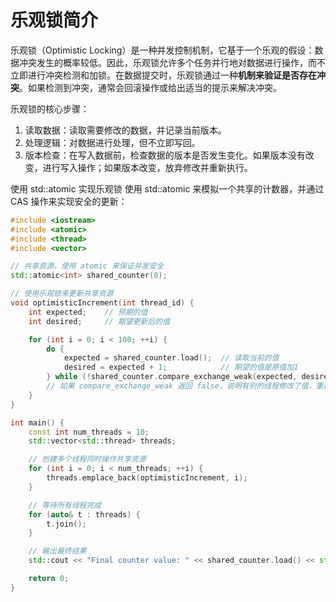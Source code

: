 # 乐观锁简介
乐观锁（Optimistic Locking）是一种并发控制机制，它基于一个乐观的假设：数据冲突发生的概率较低。因此，乐观锁允许多个任务并行地对数据进行操作，而不立即进行冲突检测和加锁。在数据提交时，乐观锁通过一种**机制来验证是否存在冲突**。如果检测到冲突，通常会回滚操作或给出适当的提示来解决冲突。

乐观锁的核心步骤：
1. 读取数据：读取需要修改的数据，并记录当前版本。
2. 处理逻辑：对数据进行处理，但不立即写回。
3. 版本检查：在写入数据前，检查数据的版本是否发生变化。如果版本没有改变，进行写入操作；如果版本改变，放弃修改并重新执行。

使用 std::atomic 实现乐观锁
使用 std::atomic<int> 来模拟一个共享的计数器，并通过 CAS 操作来实现安全的更新：
```cpp
#include <iostream>
#include <atomic>
#include <thread>
#include <vector>

// 共享资源，使用 atomic 来保证并发安全
std::atomic<int> shared_counter(0);

// 使用乐观锁来更新共享资源
void optimisticIncrement(int thread_id) {
    int expected;    // 预期的值
    int desired;     // 期望更新后的值

    for (int i = 0; i < 100; ++i) {
        do {
            expected = shared_counter.load();  // 读取当前的值
            desired = expected + 1;            // 期望的值是原值加1
        } while (!shared_counter.compare_exchange_weak(expected, desired)); // CAS操作
        // 如果 compare_exchange_weak 返回 false，说明有别的线程修改了值，重新尝试
    }
}

int main() {
    const int num_threads = 10;
    std::vector<std::thread> threads;

    // 创建多个线程同时操作共享资源
    for (int i = 0; i < num_threads; ++i) {
        threads.emplace_back(optimisticIncrement, i);
    }

    // 等待所有线程完成
    for (auto& t : threads) {
        t.join();
    }

    // 输出最终结果
    std::cout << "Final counter value: " << shared_counter.load() << std::endl; // 应该输出 1000

    return 0;
}

```














